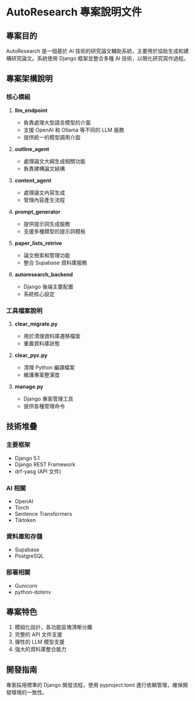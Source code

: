 # AutoResearch 專案說明文件

## 專案目的
AutoResearch 是一個基於 AI 技術的研究論文輔助系統，主要用於協助生成和建構研究論文。系統使用 Django 框架並整合多種 AI 技術，以簡化研究寫作過程。

## 專案架構說明

### 核心模組

1. **llm_endpoint**
   - 負責處理大型語言模型的介面
   - 支援 OpenAI 和 Ollama 等不同的 LLM 服務
   - 提供統一的模型調用介面

2. **outline_agent**
   - 處理論文大綱生成相關功能
   - 負責建構論文結構

3. **content_agent**
   - 處理論文內容生成
   - 管理內容產生流程

4. **prompt_generator**
   - 提供提示詞生成服務
   - 支援多種類型的提示詞模板

5. **paper_lists_retrive**
   - 論文檢索和管理功能
   - 整合 Supabase 資料庫服務

6. **autoresearch_backend**
   - Django 後端主要配置
   - 系統核心設定

### 工具檔案說明

1. **clear_migrate.py**
   - 用於清理資料庫遷移檔案
   - 重置資料庫狀態

2. **clear_pyc.py**
   - 清理 Python 編譯檔案
   - 維護專案整潔度

3. **manage.py**
   - Django 專案管理工具
   - 提供各種管理命令

## 技術堆疊

### 主要框架
- Django 5.1
- Django REST Framework
- drf-yasg (API 文件)

### AI 相關
- OpenAI
- Torch
- Sentence Transformers
- Tiktoken

### 資料庫和存儲
- Supabase
- PostgreSQL

### 部署相關
- Gunicorn
- python-dotenv

## 專案特色
1. 模組化設計，各功能區塊清晰分離
2. 完整的 API 文件支援
3. 彈性的 LLM 模型支援
4. 強大的資料庫整合能力

## 開發指南
專案採用標準的 Django 開發流程，使用 pyproject.toml 進行依賴管理，確保開發環境的一致性。

